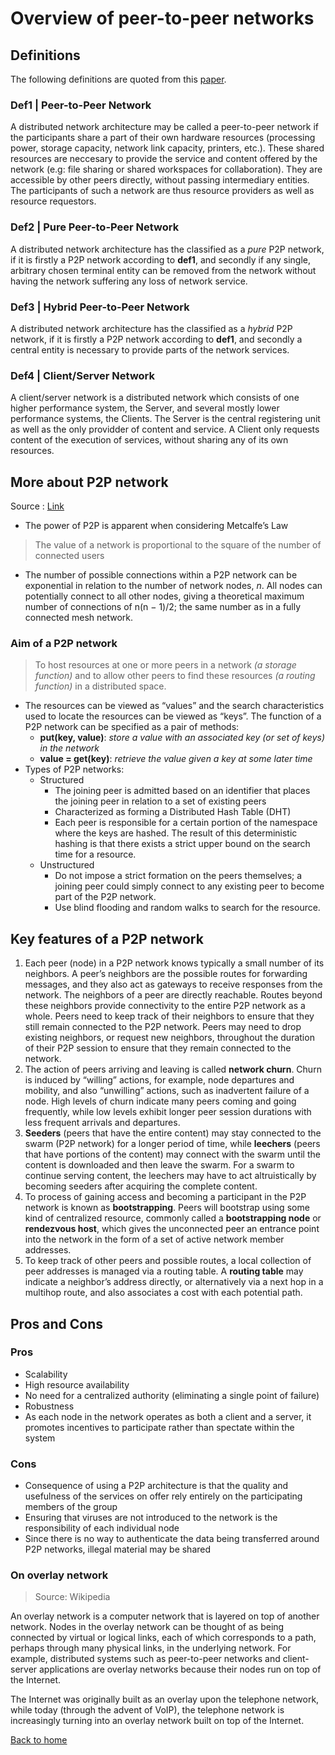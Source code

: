 # Overview of peer-to-peer networks

## Definitions
The following definitions are quoted from this [paper][1].
### Def1 | Peer-to-Peer Network
A distributed network architecture may be called a peer-to-peer network if the participants share a part of their own hardware resources (processing power, storage capacity, network link capacity, printers, etc.). These shared resources are neccesary to provide the service and content offered by the network (e.g: file sharing or shared workspaces for collaboration). They are accessible by other peers directly, without passing intermediary entities. The participants of such a network are thus resource providers as well as resource requestors.

### Def2 | Pure Peer-to-Peer Network
A distributed network architecture has the classified as a *pure* P2P network, if it is firstly a P2P network according to **def1**, and secondly if any single, arbitrary chosen terminal entity can be removed from the network without having the network suffering any loss of network service.

### Def3 | Hybrid Peer-to-Peer Network
A distributed network architecture has the classified as a *hybrid* P2P network, if it is firstly a P2P network according to **def1**, and secondly a central entity is necessary to provide parts of the network services.

### Def4 | Client/Server Network
A client/server network is a distributed network which consists of one higher performance system, the Server, and several mostly lower performance systems, the Clients. The Server is the central registering unit as well as the only providder of content and service. A Client only requests content of the execution of services, without sharing any of its own resources.

## More about P2P network
Source : [Link][2]
- The power of P2P is apparent when considering Metcalfe’s Law
> The value of a network is proportional to the square of the number of connected users
- The number of possible connections within a P2P network can
be exponential in relation to the number of network nodes, *n*. All nodes can potentially connect to all other nodes, giving a theoretical maximum number of connections of n(n − 1)/2; the same number as in a fully connected mesh network.
### Aim of a P2P network
> To host resources at one or more peers in a network *(a storage function)* and to allow other peers to find these resources *(a routing function)* in a distributed space.
- The resources can be viewed as “values” and the search characteristics used to locate the resources can be viewed as “keys”.
The function of a P2P network can be specified as a pair of methods:
    - **put(key, value)**: *store a value with an associated key (or
set of keys) in the network*
    - **value = get(key)**: *retrieve the value given a key at some later time*
- Types of P2P networks:
    - Structured
        - The joining peer is admitted based on an identifier that places the joining peer in relation to a set of existing peers
        - Characterized as forming a Distributed Hash Table (DHT)
        - Each peer is responsible for a certain portion of the namespace where the keys are hashed. The result of this deterministic hashing is that there exists a strict upper bound on the search time for a resource.
    - Unstructured
        - Do not impose a strict formation on the peers themselves; a joining peer could simply connect to any existing peer to become part of the P2P network.
        - Use blind flooding and random walks to search for the resource.

## Key features of a P2P network
1. Each peer (node) in a P2P network knows typically a small number of its neighbors. A peer’s neighbors are the possible routes for forwarding
messages, and they also act as gateways to receive responses from the network. The neighbors of a peer are directly reachable. Routes beyond these neighbors provide connectivity to the entire P2P network as a whole. Peers need to keep track of their neighbors to ensure that they still remain connected to the P2P network. Peers may need to drop existing neighbors, or request new neighbors, throughout the duration of their P2P session to ensure that they remain connected to the network.
2. The action of peers arriving and leaving is called **network churn**. Churn is induced by “willing” actions, for example, node departures and mobility, and also “unwilling” actions, such as inadvertent failure of a node. High levels of churn indicate many peers coming and going frequently, while low levels exhibit longer peer session durations with less frequent arrivals and departures.
3. **Seeders** (peers that have the entire content) may stay connected to the swarm (P2P network) for a longer period of time, while **leechers** (peers that have portions of the content) may connect with the swarm until the content is downloaded and then leave the swarm. For a swarm to continue serving content, the leechers may have to act altruistically by becoming seeders after acquiring the complete content.
4. To process of gaining access and becoming a participant in the P2P network is known as **bootstrapping**. Peers will bootstrap using some kind of centralized resource, commonly called a **bootstrapping node** or **rendezvous host**, which gives the unconnected peer an entrance point into the network in the form of a set of active network member addresses.
5. To keep track of other peers and possible routes, a local collection of peer addresses is managed via a routing table. A **routing table** may indicate a neighbor’s address directly, or alternatively via a next hop in a multihop route, and also associates a cost with each potential path.

## Pros and Cons
### Pros
- Scalability
- High resource availability
- No need for a centralized authority (eliminating a single point of failure)
- Robustness
-  As each node in the network operates as both a client and a server, it promotes incentives to participate rather than spectate within the system

### Cons
- Consequence of using a P2P architecture is that the quality and usefulness of the services on offer rely entirely on the participating members of the group
- Ensuring that viruses are not introduced to the network is the responsibility of each individual node
- Since there is no way to authenticate the data being transferred around P2P networks, illegal material may be shared

### On overlay network
> Source: Wikipedia

An overlay network is a computer network that is layered on top of another network. Nodes in the overlay network can be thought of as being connected by virtual or logical links, each of which corresponds to a path, perhaps through many physical links, in the underlying network. For example, distributed systems such as peer-to-peer networks and client-server applications are overlay networks because their nodes run on top of the Internet.

The Internet was originally built as an overlay upon the telephone network, while today (through the advent of VoIP), the telephone network is increasingly turning into an overlay network built on top of the Internet.


[Back to home](./Home.md)

[1]:./papers-referenced/Definition%20of%20P2P%20network.pdf
[2]:https://dl.acm.org/doi/10.1145/2501654.2501660